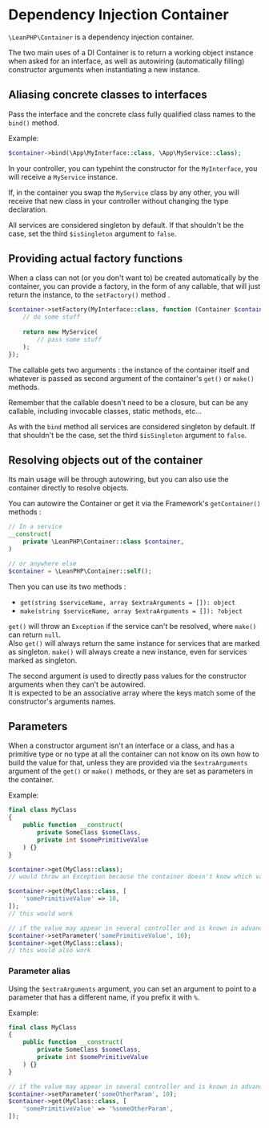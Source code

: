 # Dependency Injection Container

`\LeanPHP\Container` is a dependency injection container.

The two main uses of a DI Container is to return a working object instance when asked for an interface, as well as autowiring (automatically filling) constructor arguments when instantiating a new instance.

## Aliasing concrete classes to interfaces

Pass the interface and the concrete class fully qualified class names to the `bind()` method.

Example: 
```php
$container->bind(\App\MyInterface::class, \App\MyService::class);
```

In your controller, you can typehint the constructor for the `MyInterface`, you will receive a `MyService` instance.

If, in the container you swap the `MyService` class by any other, you will receive that new class in your controller without changing the type declaration.

All services are considered singleton by default. If that shouldn't be the case, set the third `$isSingleton` argument to `false`.

## Providing actual factory functions

When a class can not (or you don't want to) be created automatically by the container, you can provide a factory, in the form of any callable, that will just return the instance, to the `setFactory()` method .

```php
$container->setFactory(MyInterface::class, function (Container $container, array $extraArguments = []): MyService {
    // do some stuff
    
    return new MyService(
        // pass some stuff
    );
});
```

The callable gets two arguments : the instance of the container itself and whatever is passed as second argument of the container's `get()` or `make()` methods.

Remember that the callable doesn't need to be a closure, but can be any callable, including invocable classes, static methods, etc...

As with the `bind` method all services are considered singleton by default. If that shouldn't be the case, set the third `$isSingleton` argument to `false`.

## Resolving objects out of the container

Its main usage will be through autowiring, but you can also use the container directly to resolve objects.

You can autowire the Container or get it via the Framework's `getContainer()` methods :

```php
// In a service
__construct(
    private \LeanPHP\Container::class $container,
)

// or anywhere else
$container = \LeanPHP\Container::self();
```

Then you can use its two methods :
- `get(string $serviceName, array $extraArguments = []): object` 
- `make(string $serviceName, array $extraArguments = []): ?object`

`get()` will throw an `Exception` if the service can't be resolved, where `make()` can return `null`.  
Also `get()` will always return the same instance for services that are marked as singleton.
`make()` will always create a new instance, even for services marked as singleton.

The second argument is used to directly pass values for the constructor arguments when they can't be autowired.  
It is expected to be an associative array where the keys match some of the constructor's arguments names. 

## Parameters

When a constructor argument isn't an interface or a class, and has a primitive type or no type at all the container can not know on its own how to build the value for that, unless they are provided via the `$extraArguments` argument of the `get()` or `make()` methods, or they are set as parameters in the container. 

Example:
```php
final class MyClass
{
    public function __construct(
        private SomeClass $someClass,
        private int $somePrimitiveValue
    ) {}
}

$container->get(MyClass::class); 
// would throw an Exception because the container doesn't know which value to pass to `$somePrimitiveValue`

$container->get(MyClass::class, [
    'somePrimitiveValue' => 10,
]);
// this would work

// if the value may appear in several controller and is known in advance it can be set directly in the container
$container->setParameter('somePrimitiveValue', 10);
$container->get(MyClass::class); 
// this would also work
```

### Parameter alias

Using the `$extraArguments` argument, you can set an argument to point to a parameter that has a different name, if you prefix it with `%`.

Example:
```php
final class MyClass
{
    public function __construct(
        private SomeClass $someClass,
        private int $somePrimitiveValue
    ) {}
}

// if the value may appear in several controller and is known in advance it can be set directly in the container
$container->setParameter('someOtherParam', 10);
$container->get(MyClass::class, [
    'somePrimitiveValue' => '%someOtherParam',
]); 
```




